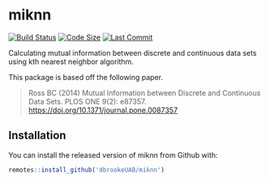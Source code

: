 # miknn

<!-- badges: start -->
[![Build Status](https://travis-ci.org/dbrookeUAB/miknn.svg?branch=master)](https://travis-ci.org/dbrookeUAB/miknn)
[![Code Size](https://img.shields.io/github/languages/code-size/dbrookeUAB/miknn.svg)](https://github.com/dbrookeUAB/miknn)
[![Last Commit](https://img.shields.io/github/last-commit/dbrookeUAB/miknn.svg)](https://github.com/dbrookeUAB/miknn/commits/master)
<!-- badges: end -->

Calculating mutual information between discrete and continuous data sets using kth nearest neighbor algorithm. 


This package is based off the following paper.

> Ross BC (2014) Mutual Information between Discrete and Continuous Data Sets. PLOS ONE 9(2): e87357. https://doi.org/10.1371/journal.pone.0087357

## Installation

You can install the released version of miknn from Github with:

``` r
remotes::install_github('dbrookeUAB/miknn')
```
